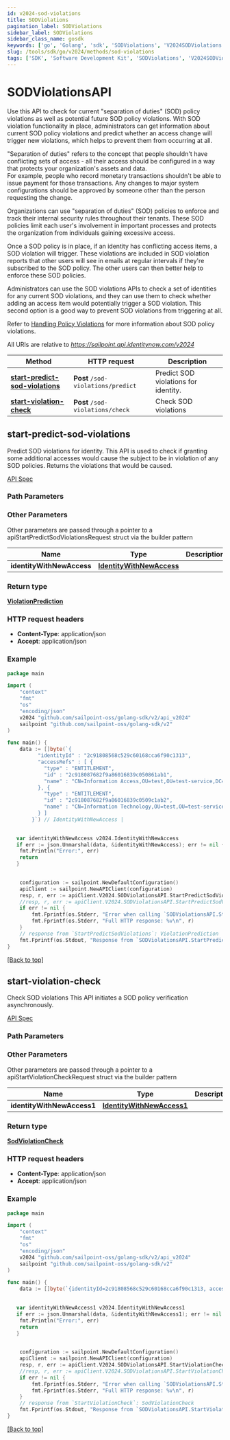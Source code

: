 ```yaml
---
id: v2024-sod-violations
title: SODViolations
pagination_label: SODViolations
sidebar_label: SODViolations
sidebar_class_name: gosdk
keywords: ['go', 'Golang', 'sdk', 'SODViolations', 'V2024SODViolations'] 
slug: /tools/sdk/go/v2024/methods/sod-violations
tags: ['SDK', 'Software Development Kit', 'SODViolations', 'V2024SODViolations']
---
```


# SODViolationsAPI
  Use this API to check for current &quot;separation of duties&quot; (SOD) policy violations as well as potential future SOD policy violations. 
With SOD violation functionality in place, administrators can get information about current SOD policy violations and predict whether an access change will trigger new violations, which helps to prevent them from occurring at all. 

&quot;Separation of duties&quot; refers to the concept that people shouldn&#39;t have conflicting sets of access - all their access should be configured in a way that protects your organization&#39;s assets and data.  
For example, people who record monetary transactions shouldn&#39;t be able to issue payment for those transactions.
Any changes to major system configurations should be approved by someone other than the person requesting the change. 

Organizations can use &quot;separation of duties&quot; (SOD) policies to enforce and track their internal security rules throughout their tenants.
These SOD policies limit each user&#39;s involvement in important processes and protects the organization from individuals gaining excessive access. 

Once a SOD policy is in place, if an identity has conflicting access items, a SOD violation will trigger. 
These violations are included in SOD violation reports that other users will see in emails at regular intervals if they&#39;re subscribed to the SOD policy.
The other users can then better help to enforce these SOD policies.

Administrators can use the SOD violations APIs to check a set of identities for any current SOD violations, and they can use them to check whether adding an access item would potentially trigger a SOD violation. 
This second option is a good way to prevent SOD violations from triggering at all. 

Refer to [Handling Policy Violations](https://documentation.sailpoint.com/saas/help/sod/policy-violations.html) for more information about SOD policy violations. 
 
All URIs are relative to *https://sailpoint.api.identitynow.com/v2024*

Method | HTTP request | Description
------------- | ------------- | -------------
[**start-predict-sod-violations**](#start-predict-sod-violations) | **Post** `/sod-violations/predict` | Predict SOD violations for identity.
[**start-violation-check**](#start-violation-check) | **Post** `/sod-violations/check` | Check SOD violations


## start-predict-sod-violations
Predict SOD violations for identity.
This API is used to check if granting some additional accesses would cause the subject to be in violation of any SOD policies. Returns the violations that would be caused.

[API Spec](https://developer.sailpoint.com/docs/api/v2024/start-predict-sod-violations)

### Path Parameters



### Other Parameters

Other parameters are passed through a pointer to a apiStartPredictSodViolationsRequest struct via the builder pattern


Name | Type | Description  | Notes
------------- | ------------- | ------------- | -------------
 **identityWithNewAccess** | [**IdentityWithNewAccess**](../models/identity-with-new-access) |  | 

### Return type

[**ViolationPrediction**](../models/violation-prediction)

### HTTP request headers

- **Content-Type**: application/json
- **Accept**: application/json

### Example

```go
package main

import (
	"context"
	"fmt"
	"os"
    "encoding/json"
    v2024 "github.com/sailpoint-oss/golang-sdk/v2/api_v2024"
	sailpoint "github.com/sailpoint-oss/golang-sdk/v2"
)

func main() {
    data := []byte(`{
          "identityId" : "2c91808568c529c60168cca6f90c1313",
          "accessRefs" : [ {
            "type" : "ENTITLEMENT",
            "id" : "2c918087682f9a86016839c050861ab1",
            "name" : "CN=Information Access,OU=test,OU=test-service,DC=TestAD,DC=local"
          }, {
            "type" : "ENTITLEMENT",
            "id" : "2c918087682f9a86016839c0509c1ab2",
            "name" : "CN=Information Technology,OU=test,OU=test-service,DC=TestAD,DC=local"
          } ]
        }`) // IdentityWithNewAccess | 

  
   var identityWithNewAccess v2024.IdentityWithNewAccess
   if err := json.Unmarshal(data, &identityWithNewAccess); err != nil {
    fmt.Println("Error:", err)
    return
   }
  

	configuration := sailpoint.NewDefaultConfiguration()
	apiClient := sailpoint.NewAPIClient(configuration)
    resp, r, err := apiClient.V2024.SODViolationsAPI.StartPredictSodViolations(context.Background()).IdentityWithNewAccess(identityWithNewAccess).Execute()
	//resp, r, err := apiClient.V2024.SODViolationsAPI.StartPredictSodViolations(context.Background()).IdentityWithNewAccess(identityWithNewAccess).Execute()
	if err != nil {
		fmt.Fprintf(os.Stderr, "Error when calling `SODViolationsAPI.StartPredictSodViolations``: %v\n", err)
		fmt.Fprintf(os.Stderr, "Full HTTP response: %v\n", r)
	}
	// response from `StartPredictSodViolations`: ViolationPrediction
	fmt.Fprintf(os.Stdout, "Response from `SODViolationsAPI.StartPredictSodViolations`: %v\n", resp)
}
```

[[Back to top]](#)

## start-violation-check
Check SOD violations
This API initiates a SOD policy verification asynchronously.

[API Spec](https://developer.sailpoint.com/docs/api/v2024/start-violation-check)

### Path Parameters



### Other Parameters

Other parameters are passed through a pointer to a apiStartViolationCheckRequest struct via the builder pattern


Name | Type | Description  | Notes
------------- | ------------- | ------------- | -------------
 **identityWithNewAccess1** | [**IdentityWithNewAccess1**](../models/identity-with-new-access1) |  | 

### Return type

[**SodViolationCheck**](../models/sod-violation-check)

### HTTP request headers

- **Content-Type**: application/json
- **Accept**: application/json

### Example

```go
package main

import (
	"context"
	"fmt"
	"os"
    "encoding/json"
    v2024 "github.com/sailpoint-oss/golang-sdk/v2/api_v2024"
	sailpoint "github.com/sailpoint-oss/golang-sdk/v2"
)

func main() {
    data := []byte(`{identityId=2c91808568c529c60168cca6f90c1313, accessRefs=[{type=ENTITLEMENT, id=2c918087682f9a86016839c050861ab1, name=CN=Information Access,OU=test,OU=test-service,DC=TestAD,DC=local}, {type=ENTITLEMENT, id=2c918087682f9a86016839c0509c1ab2, name=CN=Information Technology,OU=test,OU=test-service,DC=TestAD,DC=local}], clientMetadata={additionalProp1=string, additionalProp2=string, additionalProp3=string}}`) // IdentityWithNewAccess1 | 

  
   var identityWithNewAccess1 v2024.IdentityWithNewAccess1
   if err := json.Unmarshal(data, &identityWithNewAccess1); err != nil {
    fmt.Println("Error:", err)
    return
   }
  

	configuration := sailpoint.NewDefaultConfiguration()
	apiClient := sailpoint.NewAPIClient(configuration)
    resp, r, err := apiClient.V2024.SODViolationsAPI.StartViolationCheck(context.Background()).IdentityWithNewAccess1(identityWithNewAccess1).Execute()
	//resp, r, err := apiClient.V2024.SODViolationsAPI.StartViolationCheck(context.Background()).IdentityWithNewAccess1(identityWithNewAccess1).Execute()
	if err != nil {
		fmt.Fprintf(os.Stderr, "Error when calling `SODViolationsAPI.StartViolationCheck``: %v\n", err)
		fmt.Fprintf(os.Stderr, "Full HTTP response: %v\n", r)
	}
	// response from `StartViolationCheck`: SodViolationCheck
	fmt.Fprintf(os.Stdout, "Response from `SODViolationsAPI.StartViolationCheck`: %v\n", resp)
}
```

[[Back to top]](#)

